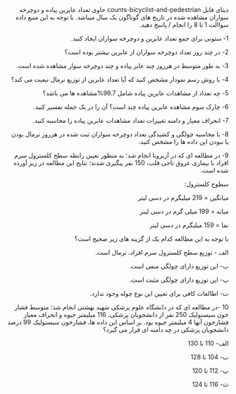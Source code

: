 <div dir="rtl">
دیتای فایل counts-bicyclist-and-pedestrian حاوی تعداد عابرین پیاده و دوچرخه سواران مشاهده شده در تاریخ های گوناگون یک سال میباشد. با توجه به این منبع داده سواالت 1 تا 8 را انجام / پاسخ دهید. 

1- ستونی برای جمع تعداد عابرین و دوچرخه سواران ایجاد کنید.

2- در چند روز تعداد دوچرخه سواران از عابرین بیشتر بوده است؟

3- به طور متوسط در هرروز چند عابر پیاده و چند دوچرخه سوار مشاهده شده است.

4- با روش رسم نمودار مشخص کنید که آیا تعداد عابرین از توزیع نرمال تبعیت می کند؟

5- چه تعداد از مشاهدات عابرین پیاده شامل 99.7%مشاهده ها می باشد؟

6- چارک سوم مشاهده عابرین پیاده چند است؟ آن را در یک جمله تفسیر کنید.

7- انحراف معیار و دامنه تغییرات تعداد مشاهدات عابرین پیاده را محاسبه کنید.

8- با محاسبه چولگی و کشیدگی تعداد دوچرخه سواران ثبت شده در هرروز نرمال بودن یا نبودن این داده ها را مشخص کنید.

9- در مطالعه ای که در آریزونا انجام شد؛ به منظور تعیین رابطه سطح کلسترول سرم افراد با بیماری عروق تاجی قلب، 150 نفر پیگیری شدند؛ نتایج این مطالعه در زیر آورده شده است.

سطوح کلسترول:

میانگین = 219 میلیگرم در دسی لیتر

میانه = 199 میلی گرم در دسی لیتر

نما = 159 میلیگرم در دسی لیتر

با توجه به این مطالعه کدام یک از گزینه های زیر صحیح است؟ 

الف - توزیع سطح کلسترول سرم افراد، نرمال است.

ب- این توزیع دارای چولگی منفی است.

پ- این توزیع دارای چولگی مثبت است.

ت- اطالعات کافی برای تعیین این نوع چوله وجود ندارد.

10 -در مطالعه ای که در دانشگاه علوم پزشکی شهید بهشتی انجام شد؛ متوسط فشار خون سیستولیک 250 نفر از دانشجویان پزشکی، 116 میلیمتر جیوه و انحراف معیار فشارخون آنها 4 میلیمتر جیوه بود. بر اساس این داده ها، فشارخون سیستولیک 99 درصد دانشجویان پزشکی در چه دامنه ای قرار می گیرد؟

الف- 110 تا 130

ب- 104 تا 128

پ- 112 تا 120

ث- 116 تا 124
</div>